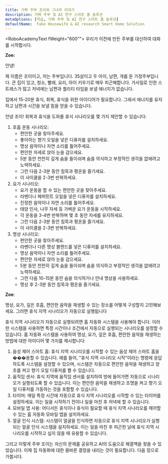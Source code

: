 ```yaml
---
title: 가짜 주부 조이와 그녀의 이야기
description: 가짜 주부 및 AI 연구 스마트 홈 솔루션
metaOptions: [학습, 가짜 주부 및 AI 연구 스마트 홈 솔루션]
defaultName:  Fake Housewife & AI research Smart Home Solution
---
```


<LessonImages imageClasses="mb"  src='fake-housewife-and-ai-research-smart-home-solution/lesson-2-banner.png' alt="fake housewife ai" />

<RoboAcademyText fWeight="600"">
우리가 이전에 만든 주부를 대신하여 대화를 시작합시다.
</RoboAcademyText>

<RoboAcademyDialog >

**Zoe:**

안녕!

제 이름은 조이이고, 저는 주부입니다. 35살이고 두 아이, 남편, 개를 둔 가정주부입니다. 큰 집이 있고, 청소, 빨래, 요리, 아이 키우기로 매우 피곤해합니다. 가사일로 인한 스트레스가 많고 저녁에는 남편과 퀄리티 타임을 보낼 에너지가 없습니다.

집에서 15-20분 휴식, 회복, 휴식을 위한 아이디어가 필요합니다. 그래서 에너지를 유지하고 남편과 시간을 보낼 힘을 얻을 수 있습니다.


</RoboAcademyDialog>



<RoboAcademyDialog>

<ChatGPT/>

안녕 조이! 회복과 휴식을 도와줄 휴식 시나리오를 몇 가지 제안할 수 있습니다:

1. 호흡 운동 시나리오:
    - 편안한 곳을 찾아주세요.
    - 좋아하는 향기 오일을 넣은 디퓨저를 설치하세요.
    - 명상 음악이나 자연 소리를 틀어주세요.
    - 편안한 자세로 앉아 눈을 감으세요.
    - 5분 동안 천천히 깊게 숨을 들이쉬며 숨을 의식하고 부정적인 생각을 없애려고 노력하세요.
    - 그런 다음 2-3분 동안 침묵과 평온을 즐기세요.
    - 이 사이클을 2-3번 반복하세요.
2. 요가 시나리오:
    - 요가 운동을 할 수 있는 편안한 곳을 찾아주세요.
    - 라벤더나 페퍼민트 오일을 넣은 디퓨저를 설치하세요.
    - 진정한 음악이나 자연 소리를 틀어주세요.
    - 태양 인사, 나무 자세 등 가벼운 요가 운동을 시작하세요.
    - 각 운동을 3-4번 반복하며 몇 초 동안 자세를 유지하세요.
    - 그런 다음 2-3분 동안 침묵과 평온을 즐기세요.
    - 이 사이클을 2-3번 반복하세요.
3. 명상 시나리오:
    - 편안한 곳을 찾아주세요.
    - 라벤더나 다른 명상 블렌드를 넣은 디퓨저를 설치하세요.
    - 명상 음악이나 자연 소리를 틀어주세요.
    - 편안한 자세로 앉아 눈을 감으세요.
    - 5분 동안 천천히 깊게 숨을 들이쉬며 숨을 의식하고 부정적인 생각을 없애려고 노력하세요.
    - 그런 다음 10-15분 동안 숨을 의식하거나 안내 명상을 사용하세요.
    - 명상 후 2-3분 동안 침묵과 평온을 즐기세요.

</RoboAcademyDialog>

<RoboAcademyDialog>

**Zoe**:

명상, 요가, 깊은 호흡, 편안한 음악을 재생할 수 있는 장소를 어떻게 구성할지 고민해보세요. 그러면 휴식 지역 시나리오가 자동으로 실행됩니다

</RoboAcademyDialog>

<RoboAcademyDialog>

<ChatGPT/>

휴식 지역 시나리오가 자동으로 실행되려면 홈 자동화 시스템을 사용해야 합니다. 이러한 시스템을 사용하면 특정 시간이나 조건에서 자동으로 실행되는 시나리오를 설정할 수 있습니다. 홈 자동화 시스템을 사용하여 명상, 요가, 깊은 호흡, 편안한 음악을 재생하는 방법에 대한 아이디어 몇 가지를 제시합니다:

1. 음성 제어 스마트 홈: 휴식 지역 시나리오를 시작할 수 있는 음성 제어 스마트 홈을 ���용할 수 있습니다. 예를 들어, "휴식 지역 시나리오 시작"이라는 명령에 응답하도록 시스템을 설정할 수 있으며, 시스템은 자동으로 편안한 음악을 재생하고 양초를 켜고 향기 오일 디퓨저를 켤 수 있습니다.
2. 움직임 센서: 휴식 지역에 움직임 센서를 설치하여 방에 들어가면 자동으로 시나리오가 실행되도록 할 수 있습니다. 이는 편안한 음악을 재생하고 조명을 켜고 향기 오일 디퓨저를 가동하는 것을 포함할 수 있습니다.
3. 타이머: 매일 특정 시간에 자동으로 휴식 지역 시나리오를 시작할 수 있는 타이머를 설정하세요. 이는 일을 시작하기 전이나 일을 마친 후 저녁에 할 수 있습니다.
4. 모바일 앱 사용: 어디서든 휴식이나 휴식이 필요할 때 휴식 지역 시나리오를 제어할 수 있는 홈 자동화 모바일 앱을 설치하세요.
5. 얼굴 인식 시스템: 시스템이 얼굴을 인식하면 자동으로 휴식 지역 시나리오가 실행되는 얼굴 인식 시스템을 설치하세요. 이는 일을 마친 후 피곤한 날에 휴식 지역 시나리오를 시작하고 싶지 않을 때 유용할 수 있습니다.

</RoboAcademyDialog>

<RoboAcademyText>

그리고 이렇게 주부 조이는 자신의 문제를 공유하고 AI의 도움으로 해결책을 찾을 수 있었습니다. 이제 집 자동화에 대한 올바른 결정을 내리는 것이 필요합니다. 다음 장으로 가봅시다.

</RoboAcademyText>